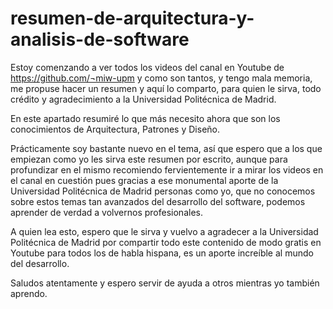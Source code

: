 # resumen-de-arquitectura-y-analisis-de-software
Estoy comenzando a ver todos los videos del canal en Youtube de https://github.com/¬miw-upm y como son tantos, y tengo mala memoria, me propuse hacer un resumen y aquí lo comparto, para quien le sirva, todo crédito y agradecimiento a la Universidad Politécnica de Madrid. 

En este apartado resumiré lo que más necesito ahora que son los conocimientos de Arquitectura, Patrones y Diseño.

Prácticamente soy bastante nuevo en el tema, así que espero que a los que empiezan como yo les sirva este resumen por escrito, aunque para profundizar en el mismo recomiendo fervientemente ir a mirar los videos en el canal en cuestión pues gracias a ese monumental aporte de la Universidad Politécnica de Madrid personas como yo, que no conocemos sobre estos temas tan avanzados del desarrollo del software, podemos aprender de verdad a volvernos profesionales.

A quien lea esto, espero que le sirva y vuelvo a agradecer a la Universidad Politécnica de Madrid por compartir todo este contenido de modo gratis en Youtube para todos los de habla hispana, es un aporte increíble al mundo del desarrollo.

Saludos atentamente y espero servir de ayuda a otros mientras yo también aprendo.
